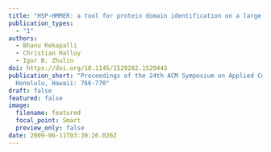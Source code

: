 ```yaml
---
title: "HSP-HMMER: a tool for protein domain identification on a large scale"
publication_types:
  - "1"
authors:
  - Bhanu Rekapalli
  - Christian Halloy
  - Igor B. Zhulin
doi: https://doi.org/10.1145/1529282.1529443
publication_short: "Proceedings of the 24th ACM Symposium on Applied Computing,
  Honolulu, Hawaii: 766-770"
draft: false
featured: false
image:
  filename: featured
  focal_point: Smart
  preview_only: false
date: 2009-06-11T03:39:26.026Z
---
```

